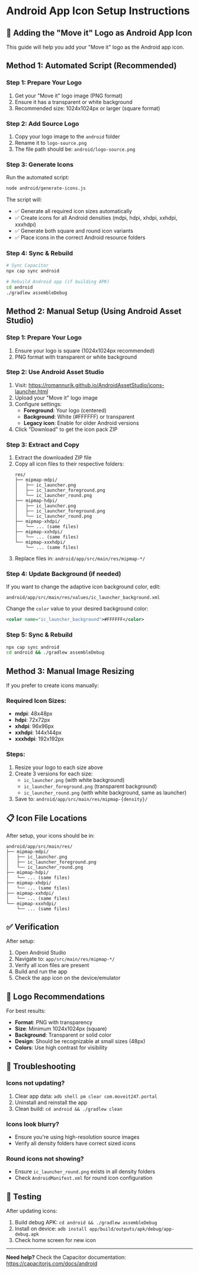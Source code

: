 # Android App Icon Setup Instructions

## 📱 Adding the "Move it" Logo as Android App Icon

This guide will help you add your "Move it" logo as the Android app icon.

## Method 1: Automated Script (Recommended)

### Step 1: Prepare Your Logo
1. Get your "Move it" logo image (PNG format)
2. Ensure it has a transparent or white background
3. Recommended size: 1024x1024px or larger (square format)

### Step 2: Add Source Logo
1. Copy your logo image to the `android` folder
2. Rename it to `logo-source.png`
3. The file path should be: `android/logo-source.png`

### Step 3: Generate Icons
Run the automated script:
```bash
node android/generate-icons.js
```

The script will:
- ✅ Generate all required icon sizes automatically
- ✅ Create icons for all Android densities (mdpi, hdpi, xhdpi, xxhdpi, xxxhdpi)
- ✅ Generate both square and round icon variants
- ✅ Place icons in the correct Android resource folders

### Step 4: Sync & Rebuild
```bash
# Sync Capacitor
npx cap sync android

# Rebuild Android app (if building APK)
cd android
./gradlew assembleDebug
```

## Method 2: Manual Setup (Using Android Asset Studio)

### Step 1: Prepare Your Logo
1. Ensure your logo is square (1024x1024px recommended)
2. PNG format with transparent or white background

### Step 2: Use Android Asset Studio
1. Visit: https://romannurik.github.io/AndroidAssetStudio/icons-launcher.html
2. Upload your "Move it" logo image
3. Configure settings:
   - **Foreground**: Your logo (centered)
   - **Background**: White (#FFFFFF) or transparent
   - **Legacy icon**: Enable for older Android versions
4. Click "Download" to get the icon pack ZIP

### Step 3: Extract and Copy
1. Extract the downloaded ZIP file
2. Copy all icon files to their respective folders:
   ```
   res/
   ├── mipmap-mdpi/
   │   ├── ic_launcher.png
   │   ├── ic_launcher_foreground.png
   │   └── ic_launcher_round.png
   ├── mipmap-hdpi/
   │   ├── ic_launcher.png
   │   ├── ic_launcher_foreground.png
   │   └── ic_launcher_round.png
   ├── mipmap-xhdpi/
   │   └── ... (same files)
   ├── mipmap-xxhdpi/
   │   └── ... (same files)
   └── mipmap-xxxhdpi/
       └── ... (same files)
   ```
3. Replace files in: `android/app/src/main/res/mipmap-*/`

### Step 4: Update Background (if needed)
If you want to change the adaptive icon background color, edit:
```
android/app/src/main/res/values/ic_launcher_background.xml
```

Change the `color` value to your desired background color:
```xml
<color name="ic_launcher_background">#FFFFFF</color>
```

### Step 5: Sync & Rebuild
```bash
npx cap sync android
cd android && ./gradlew assembleDebug
```

## Method 3: Manual Image Resizing

If you prefer to create icons manually:

### Required Icon Sizes:
- **mdpi**: 48x48px
- **hdpi**: 72x72px
- **xhdpi**: 96x96px
- **xxhdpi**: 144x144px
- **xxxhdpi**: 192x192px

### Steps:
1. Resize your logo to each size above
2. Create 3 versions for each size:
   - `ic_launcher.png` (with white background)
   - `ic_launcher_foreground.png` (transparent background)
   - `ic_launcher_round.png` (with white background, same as launcher)
3. Save to: `android/app/src/main/res/mipmap-{density}/`

## 📋 Icon File Locations

After setup, your icons should be in:
```
android/app/src/main/res/
├── mipmap-mdpi/
│   ├── ic_launcher.png
│   ├── ic_launcher_foreground.png
│   └── ic_launcher_round.png
├── mipmap-hdpi/
│   └── ... (same files)
├── mipmap-xhdpi/
│   └── ... (same files)
├── mipmap-xxhdpi/
│   └── ... (same files)
└── mipmap-xxxhdpi/
    └── ... (same files)
```

## ✅ Verification

After setup:
1. Open Android Studio
2. Navigate to: `app/src/main/res/mipmap-*/`
3. Verify all icon files are present
4. Build and run the app
5. Check the app icon on the device/emulator

## 🎨 Logo Recommendations

For best results:
- **Format**: PNG with transparency
- **Size**: Minimum 1024x1024px (square)
- **Background**: Transparent or solid color
- **Design**: Should be recognizable at small sizes (48px)
- **Colors**: Use high contrast for visibility

## 🔧 Troubleshooting

### Icons not updating?
1. Clear app data: `adb shell pm clear com.moveit247.portal`
2. Uninstall and reinstall the app
3. Clean build: `cd android && ./gradlew clean`

### Icons look blurry?
- Ensure you're using high-resolution source images
- Verify all density folders have correct sized icons

### Round icons not showing?
- Ensure `ic_launcher_round.png` exists in all density folders
- Check `AndroidManifest.xml` for round icon configuration

## 📱 Testing

After updating icons:
1. Build debug APK: `cd android && ./gradlew assembleDebug`
2. Install on device: `adb install app/build/outputs/apk/debug/app-debug.apk`
3. Check home screen for new icon

---

**Need help?** Check the Capacitor documentation: https://capacitorjs.com/docs/android

